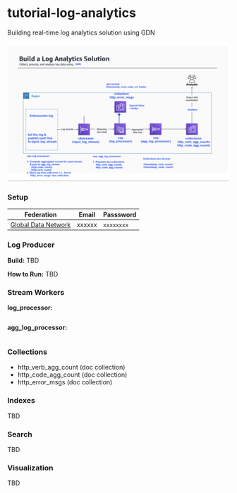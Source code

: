 # tutorial-log-analytics
Building real-time log analytics solution using GDN

![Image](realtime-log-analytics.png)

### Setup

| **Federation** | **Email** | **Passsword** |
|------------|----------|--------------|
| [Global Data Network](https://gdn.paas.macrometa.io/) | xxxxxx | `xxxxxxxx`| 

### Log Producer

**Build:**
TBD

**How to Run:**
TBD

### Stream Workers

**log_processor:**
```

```

**agg_log_processor:**
```

```

### Collections

- http_verb_agg_count (doc collection)
- http_code_agg_count (doc collection)
- http_error_msgs (doc collection)

### Indexes

TBD

### Search

TBD

### Visualization

TBD

